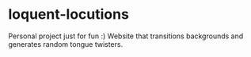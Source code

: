 # loquent-locutions

Personal project just for fun :) Website that transitions backgrounds and generates random tongue twisters.
